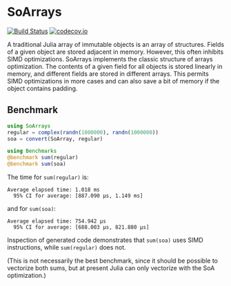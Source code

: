 # SoArrays

[![Build Status](https://travis-ci.org/simonster/SoArrays.jl.svg?branch=master)](https://travis-ci.org/simonster/SoArrays.jl)
[![codecov.io](http://codecov.io/github/simonster/SoArrays.jl/coverage.svg?branch=master)](http://codecov.io/github/simonster/SoArrays.jl?branch=master)

A traditional Julia array of immutable objects is an array of structures. Fields
of a given object are stored adjacent in memory. However, this often inhibits
SIMD optimizations. SoArrays implements the classic structure of arrays
optimization. The contents of a given field for all objects is stored linearly
in memory, and different fields are stored in different arrays. This permits
SIMD optimizations in more cases and can also save a bit of memory if the object
contains padding.

## Benchmark

```julia
using SoArrays
regular = complex(randn(1000000), randn(1000000))
soa = convert(SoArray, regular)

using Benchmarks
@benchmark sum(regular)
@benchmark sum(soa)
```

The time for `sum(regular)` is:

```
Average elapsed time: 1.018 ms
  95% CI for average: [887.090 μs, 1.149 ms]
```

and for `sum(soa)`:

```
Average elapsed time: 754.942 μs
  95% CI for average: [688.003 μs, 821.880 μs]
```

Inspection of generated code demonstrates that `sum(soa)` uses SIMD
instructions, while `sum(regular)` does not.

(This is not necessarily the best benchmark, since it should be possible to
vectorize both sums, but at present Julia can only vectorize with the SoA
optimization.)

